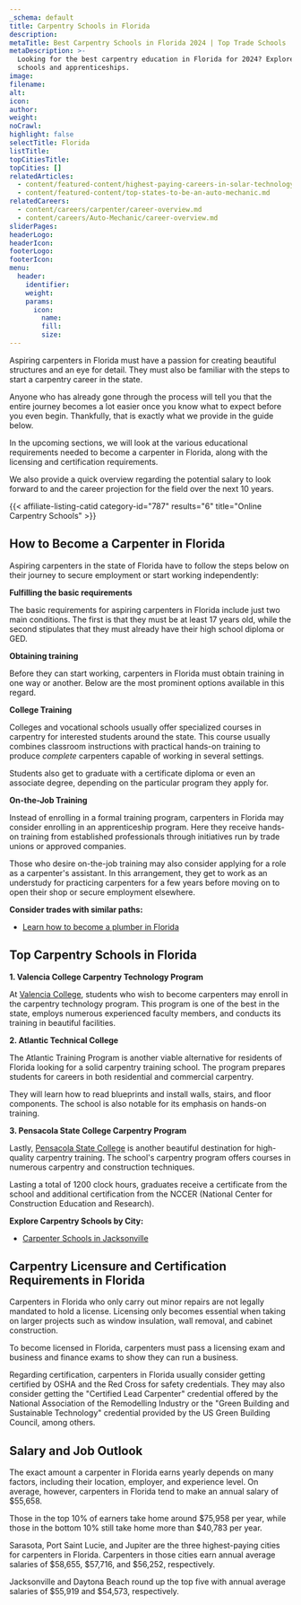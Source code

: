 ```yaml
---
_schema: default
title: Carpentry Schools in Florida
description:
metaTitle: Best Carpentry Schools in Florida 2024 | Top Trade Schools
metaDescription: >-
  Looking for the best carpentry education in Florida for 2024? Explore our top
  schools and apprenticeships.
image:
filename:
alt:
icon:
author:
weight:
noCrawl:
highlight: false
selectTitle: Florida
listTitle:
topCitiesTitle:
topCities: []
relatedArticles:
  - content/featured-content/highest-paying-careers-in-solar-technology.md
  - content/featured-content/top-states-to-be-an-auto-mechanic.md
relatedCareers:
  - content/careers/carpenter/career-overview.md
  - content/careers/Auto-Mechanic/career-overview.md
sliderPages:
headerLogo:
headerIcon:
footerLogo:
footerIcon:
menu:
  header:
    identifier:
    weight:
    params:
      icon:
        name:
        fill:
        size:
---
```

Aspiring carpenters in Florida must have a passion for creating beautiful structures and an eye for detail. They must also be familiar with the steps to start a carpentry career in the state.

Anyone who has already gone through the process will tell you that the entire journey becomes a lot easier once you know what to expect before you even begin. Thankfully, that is exactly what we provide in the guide below.

In the upcoming sections, we will look at the various educational requirements needed to become a carpenter in Florida, along with the licensing and certification requirements.

We also provide a quick overview regarding the potential salary to look forward to and the career projection for the field over the next 10 years.

{{< affiliate-listing-catid category-id="787" results="6" title="Online Carpentry Schools" >}}

## **How to Become a Carpenter in Florida**

Aspiring carpenters in the state of Florida have to follow the steps below on their journey to secure employment or start working independently:

**Fulfilling the basic requirements**

The basic requirements for aspiring carpenters in Florida include just two main conditions. The first is that they must be at least 17 years old, while the second stipulates that they must already have their high school diploma or GED.

**Obtaining training**

Before they can start working, carpenters in Florida must obtain training in one way or another. Below are the most prominent options available in this regard.

**College Training**

Colleges and vocational schools usually offer specialized courses in carpentry for interested students around the state. This course usually combines classroom instructions with practical hands-on training to produce *complete* carpenters capable of working in several settings.

Students also get to graduate with a certificate diploma or even an associate degree, depending on the particular program they apply for.

**On-the-Job Training**

Instead of enrolling in a formal training program, carpenters in Florida may consider enrolling in an apprenticeship program. Here they receive hands-on training from established professionals through initiatives run by trade unions or approved companies.

Those who desire on-the-job training may also consider applying for a role as a carpenter's assistant. In this arrangement, they get to work as an understudy for practicing carpenters for a few years before moving on to open their shop or secure employment elsewhere.

**Consider trades with similar paths:**

* [Learn how to become a plumber in Florida](https://toptradeschools.com/near-you/plumber/florida/)

## **Top Carpentry Schools in Florida**

**1\. Valencia College Carpentry Technology Program**

At [Valencia College](https://valenciacollege.edu/academics/accelerated-skills-training/construction-and-maintenance.php), students who wish to become carpenters may enroll in the carpentry technology program. This program is one of the best in the state, employs numerous experienced faculty members, and conducts its training in beautiful facilities.

**2\. Atlantic Technical College**

The Atlantic Training Program is another viable alternative for residents of Florida looking for a solid carpentry training school. The program prepares students for careers in both residential and commercial carpentry.

They will learn how to read blueprints and install walls, stairs, and floor components. The school is also notable for its emphasis on hands-on training.

**3\. Pensacola State College Carpentry Program**

Lastly, [Pensacola State College](https://www.pensacolastate.edu/academic-programs/carp-vc/) is another beautiful destination for high-quality carpentry training. The school's carpentry program offers courses in numerous carpentry and construction techniques.

Lasting a total of 1200 clock hours, graduates receive a certificate from the school and additional certification from the NCCER (National Center for Construction Education and Research).

**Explore Carpentry Schools by City:**

* [Carpenter Schools in Jacksonville](https://toptradeschools.com/near-you/carpenter/florida/jacksonville/)

## **Carpentry Licensure and Certification Requirements in Florida**

Carpenters in Florida who only carry out minor repairs are not legally mandated to hold a license. Licensing only becomes essential when taking on larger projects such as window insulation, wall removal, and cabinet construction.

To become licensed in Florida, carpenters must pass a licensing exam and business and finance exams to show they can run a business.

Regarding certification, carpenters in Florida usually consider getting certified by OSHA and the Red Cross for safety credentials. They may also consider getting the "Certified Lead Carpenter" credential offered by the National Association of the Remodelling Industry or the "Green Building and Sustainable Technology" credential provided by the US Green Building Council, among others.

## **Salary and Job Outlook**

The exact amount a carpenter in Florida earns yearly depends on many factors, including their location, employer, and experience level. On average, however, carpenters in Florida tend to make an annual salary of $55,658.

Those in the top 10% of earners take home around $75,958 per year, while those in the bottom 10% still take home more than $40,783 per year.

Sarasota, Port Saint Lucie, and Jupiter are the three highest-paying cities for carpenters in Florida. Carpenters in those cities earn annual average salaries of $58,655, $57,716, and $56,252, respectively.

Jacksonville and Daytona Beach round up the top five with annual average salaries of $55,919 and $54,573, respectively.